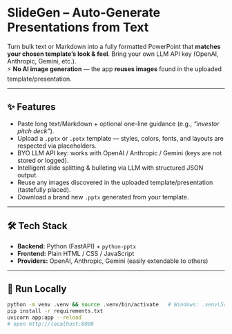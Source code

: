 # SlideGen – Auto-Generate Presentations from Text

Turn bulk text or Markdown into a fully formatted PowerPoint that **matches your chosen template’s look & feel**. Bring your own LLM API key (OpenAI, Anthropic, Gemini, etc.).  
⚡ **No AI image generation** — the app **reuses images** found in the uploaded template/presentation.

---

## ✨ Features
- Paste long text/Markdown + optional one-line guidance (e.g., *“investor pitch deck”*).  
- Upload a `.pptx` or `.potx` template — styles, colors, fonts, and layouts are respected via placeholders.  
- BYO LLM API key: works with OpenAI / Anthropic / Gemini (keys are not stored or logged).  
- Intelligent slide splitting & bulleting via LLM with structured JSON output.  
- Reuse any images discovered in the uploaded template/presentation (tastefully placed).  
- Download a brand new `.pptx` generated from your template.  

---

## 🛠️ Tech Stack
- **Backend:** Python (FastAPI) + `python-pptx`  
- **Frontend:** Plain HTML / CSS / JavaScript  
- **Providers:** OpenAI, Anthropic, Gemini (easily extendable to others)  

---

## 🚀 Run Locally
```bash
python -m venv .venv && source .venv/bin/activate   # Windows: .venv\Scripts\activate
pip install -r requirements.txt
uvicorn app:app --reload
# open http://localhost:8000
